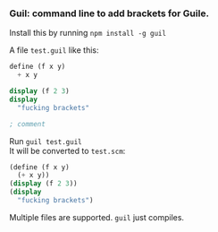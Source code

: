 
### Guil: command line to add brackets for Guile.  

Install this by running `npm install -g guil`  

A file `test.guil` like this:  

```scheme
define (f x y)
  + x y

display (f 2 3)
display
  "fucking brackets"

; comment
```

Run `guil test.guil`  
It will be converted to `test.scm`:  

```scheme
(define (f x y)
  (+ x y))
(display (f 2 3))
(display
  "fucking brackets")
```

Multiple files are supported. `guil` just compiles.  